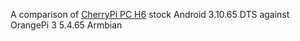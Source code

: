 A comparison of [CherryPi PC H6](http://www.chinalctech.com/cpzx/CherryPi_series/2020/1210/497.html) stock Android 3.10.65 DTS against OrangePi 3 5.4.65 Armbian

